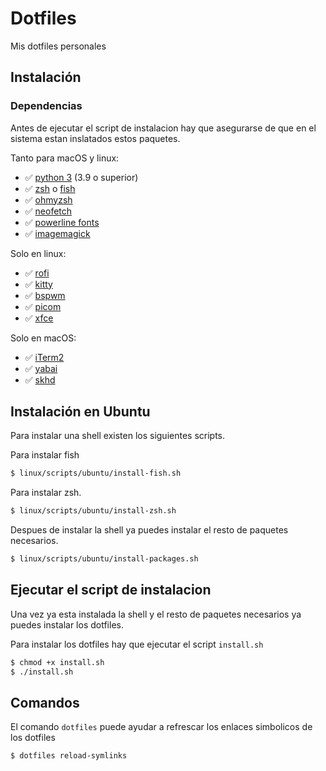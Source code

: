 # Dotfiles

Mis dotfiles personales

## Instalación

### Dependencias

Antes de ejecutar el script de instalacion hay que asegurarse de que en el sistema estan inslatados estos paquetes.

Tanto para macOS y linux:

* ✅ [python 3](https://www.python.org/downloads) (3.9 o superior)
* ✅ [zsh](https://github.com/ohmyzsh/ohmyzsh/wiki/Installing-ZSH) o [fish](https://github.com/fish-shell/fish-shell)
* ✅ [ohmyzsh](https://github.com/ohmyzsh/ohmyzsh/wiki)
* ✅ [neofetch](https://github.com/dylanaraps/neofetch)
* ✅ [powerline fonts](https://github.com/powerline/fonts)
* ✅ [imagemagick](https://imagemagick.org/script/download.php)

Solo en linux:

* ✅ [rofi](https://github.com/davatorium/rofi)
* ✅ [kitty](https://github.com/kovidgoyal/kitty)
* ✅ [bspwm](https://wiki.archlinux.org/title/Bspwm_(Espa%C3%B1ol))
* ✅ [picom](https://wiki.archlinux.org/title/Picom)
* ✅ [xfce](https://www.xfce.org/)

Solo en macOS:

* ✅ [iTerm2](https://iterm2.com/downloads.html)
* ✅ [yabai](https://github.com/koekeishiya/yabai)
* ✅ [skhd](https://github.com/koekeishiya/skhd)

## Instalación en Ubuntu

Para instalar una shell existen los siguientes scripts.

Para instalar fish
```sh
$ linux/scripts/ubuntu/install-fish.sh
```

Para instalar zsh.
```sh
$ linux/scripts/ubuntu/install-zsh.sh
```

Despues de instalar la shell ya puedes instalar el resto de paquetes necesarios.

```sh
$ linux/scripts/ubuntu/install-packages.sh
```

## Ejecutar el script de instalacion

Una vez ya esta instalada la shell y el resto de paquetes necesarios ya puedes instalar los dotfiles.

Para instalar los dotfiles hay que ejecutar el script ``install.sh``

```sh
$ chmod +x install.sh
$ ./install.sh
```

## Comandos

El comando ```dotfiles``` puede ayudar a refrescar los enlaces simbolicos de los dotfiles

```sh
$ dotfiles reload-symlinks
```
